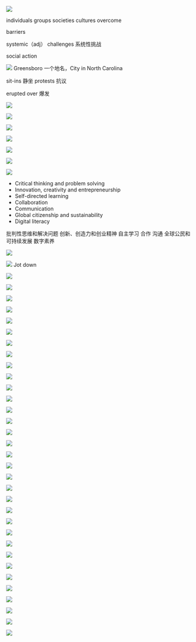 ![](../img/2/2.1-1.png)

individuals
groups
societies
cultures 
overcome

barriers

systemic（adj） challenges 系统性挑战

social action


![](../img/2/2.1-2.png)
Greensboro 一个地名，City in North Carolina

sit-ins  静坐
protests 抗议

erupted over 爆发
 

![](../img/2/2.1-3.png)



![](../img/2/2.1-4.png)



![](../img/2/2.1-5.png)



![](../img/2/2.1-6.png)



![](../img/2/2.1-7.png)



![](../img/2/2.1-8.png)


![](../img/2/2.1-9.png)

- Critical thinking and problem solving
- Innovation, creativity and entrepreneurship
- Self-directed learning
- Collaboration
- Communication
- Global citizenship and sustainability
- Digital literacy

批判性思维和解决问题
创新、创造力和创业精神
自主学习
合作
沟通
全球公民和可持续发展
数字素养


![](../img/2/2.1-10.png)

![](../img/2/2.1-11.png)
Jot down 


![](../img/2/2.1-12.png)



![](../img/2/2.1-13.png)



![](../img/2/2.1-14.png)



![](../img/2/2.1-15.png)



![](../img/2/2.1-16.png)



![](../img/2/2.1-17.png)



![](../img/2/2.1-18.png)


![](../img/2/2.1-19.png)

![](../img/2/2.1-20.png)

![](../img/2/2.1-21.png)



![](../img/2/2.1-22.png)



![](../img/2/2.1-23.png)



![](../img/2/2.1-24.png)



![](../img/2/2.1-25.png)



![](../img/2/2.1-26.png)



![](../img/2/2.1-27.png)



![](../img/2/2.1-28.png)


![](../img/2/2.1-29.png)

![](../img/2/2.1-30.png)





![](../img/2/2.1-31.png)



![](../img/2/2.1-32.png)



![](../img/2/2.1-33.png)



![](../img/2/2.1-34.png)



![](../img/2/2.1-35.png)



![](../img/2/2.1-36.png)



![](../img/2/2.1-37.png)



![](../img/2/2.1-38.png)


![](../img/2/2.1-39.png)

![](../img/2/2.1-40.png)



![](../img/2/2.1-41.png)



![](../img/2/2.1-42.png)



![](../img/2/2.1-43.png)



![](../img/2/2.1-44.png)


